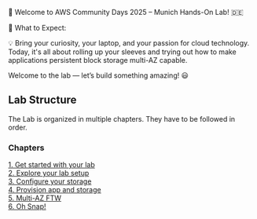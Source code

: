 👋 Welcome to AWS Community Days 2025 – Munich Hands-On Lab! 🇩🇪

🔧 What to Expect:

💡 Bring your curiosity, your laptop, and your passion for cloud technology. Today, it's all about rolling up your sleeves and trying out how to make applications persistent block storage multi-AZ capable.

Welcome to the lab — let’s build something amazing! :smiley:

## Lab Structure

The Lab is organized in multiple chapters. They have to be followed in order.

### Chapters

[1. Get started with your lab ](get-started)  
[2. Explore your lab setup](explore)  
[3. Configure your storage](configure-your-storage)  
[4. Provision app and storage](provisoning-demoapp)  
[5. Multi-AZ FTW](multi-az)  
[6. Oh Snap!](snapshots)
